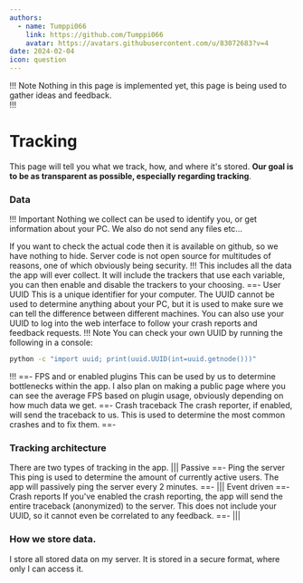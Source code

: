 ```yaml
---
authors: 
  - name: Tumppi066
    link: https://github.com/Tumppi066
    avatar: https://avatars.githubusercontent.com/u/83072683?v=4
date: 2024-02-04
icon: question
---
```

!!! Note
Nothing in this page is implemented yet, this page is being used to gather ideas and feedback.  
!!!

# Tracking
This page will tell you what we track, how, and where it's stored. 
**Our goal is to be as transparent as possible, especially regarding tracking**.

### Data
!!! Important
Nothing we collect can be used to identify you, or get information about your PC.
We also do not send any files etc... 

If you want to check the actual code then it is available on github, so we have nothing to hide.
Server code is not open source for multitudes of reasons, one of which obviously being security.
!!!
This includes all the data the app will ever collect. It will include the trackers that use each variable, you can then enable and disable the trackers to your choosing.
==- User UUID
This is a unique identifier for your computer. The UUID cannot be used to determine anything about your PC, but it is used to make sure we can tell the difference between different machines.
You can also use your UUID to log into the web interface to follow your crash reports and feedback requests.
!!! Note
You can check your own UUID by running the following in a console:
```bash
python -c "import uuid; print(uuid.UUID(int=uuid.getnode()))"
```
!!!
==- FPS and or enabled plugins
This can be used by us to determine bottlenecks within the app. I also plan on making a public page where you can see the average FPS based on plugin usage, obviously depending on how much data we get.
==- Crash traceback
The crash reporter, if enabled, will send the traceback to us. This is used to determine the most common crashes and to fix them.
==-

### Tracking architecture
There are two types of tracking in the app. 
||| Passive
==- Ping the server
This ping is used to determine the amount of currently active users. The app will passively ping the server every 2 minutes.
==-
||| Event driven
==- Crash reports
If you've enabled the crash reporting, the app will send the entire traceback (anonymized) to the server. This does not include your UUID, so it cannot even be correlated to any feedback.
==-
|||
### How we store data.
I store all stored data on my server. It is stored in a secure format, where only I can access it.